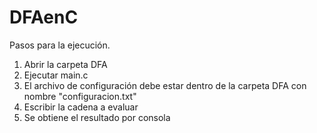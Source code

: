 # DFAenC

Pasos para la ejecución.
1) Abrir la carpeta DFA
2) Ejecutar main.c
3) El archivo de configuración debe estar dentro de la carpeta DFA con nombre "configuracion.txt"
4) Escribir la cadena a evaluar
5) Se obtiene el resultado por consola

